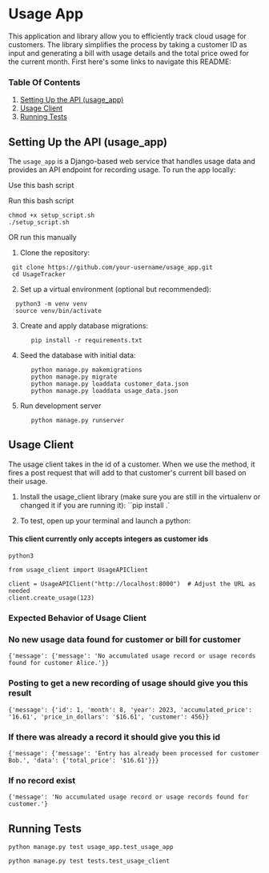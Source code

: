 # Usage App

This application and library allow you to efficiently track cloud usage for customers. The library simplifies the process by taking a customer ID as input and generating a bill with usage details and the total price owed for the current month. First here's some links to navigate this README:

### Table Of Contents
1. [Setting Up the API (usage_app)](#setting-up-the-api-usage_app-manually)
2. [Usage Client](#usage-client)
3. [Running Tests](#running-tests)

## Setting Up the API (usage_app) 

The `usage_app` is a Django-based web service that handles usage data and provides an API endpoint for recording usage. To run the app locally:

Use this bash script

   Run this bash script
   ```
   chmod +x setup_script.sh
   ./setup_script.sh
   ```

OR run this manually

1. Clone the repository:
  ```
   git clone https://github.com/your-username/usage_app.git
   cd UsageTracker
  ```

2. Set up a virtual environment (optional but recommended):
  ```
    python3 -m venv venv
    source venv/bin/activate
  ```

3. Create and apply database migrations:
   ```
      pip install -r requirements.txt
   ```

4. Seed the database with initial data:

   ```
      python manage.py makemigrations 
      python manage.py migrate
      python manage.py loaddata customer_data.json
      python manage.py loaddata usage_data.json
   ```

5. Run development server 
   ```
      python manage.py runserver
   ```

## Usage Client

The usage client takes in the id of a customer. When we use the method, it fires a post request that will add to that customer's current bill based on their usage.

1. Install the usage_client library (make sure you are still in the virtualenv or changed it if you are running it):
   ``pip install .`

2. To test, open up your terminal and launch a python:

#### This client currently only accepts integers as customer ids

```
python3
```

```
from usage_client import UsageAPIClient

client = UsageAPIClient("http://localhost:8000")  # Adjust the URL as needed
client.create_usage(123)

```

### Expected Behavior of Usage Client

### No new usage data found for customer or bill for customer

``
{'message': {'message': 'No accumulated usage record or usage records found for customer Alice.'}}
``

### Posting to get a new recording of usage should give you this result

``
{'message': {'id': 1, 'month': 8, 'year': 2023, 'accumulated_price': '16.61', 'price_in_dollars': '$16.61', 'customer': 456}}
``

### If there was already a record it should give you this id

``
{'message': {'message': 'Entry has already been processed for customer Bob.', 'data': {'total_price': '$16.61'}}}
``

### If no record exist

``
{'message': 'No accumulated usage record or usage records found for customer.'}
``

## Running Tests

```
python manage.py test usage_app.test_usage_app

python manage.py test tests.test_usage_client
```